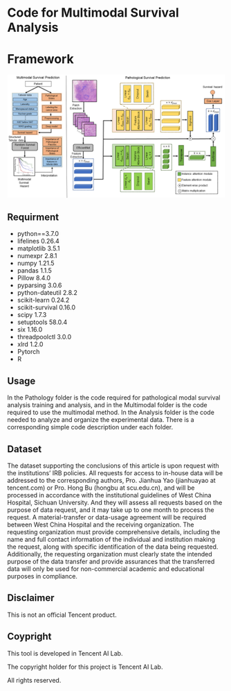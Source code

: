 # Code for Multimodal Survival Analysis

# Framework

<img src="figure/framework.png"/>

## Requirment

* python==3.7.0
* lifelines       0.26.4
* matplotlib      3.5.1
* numexpr         2.8.1
* numpy           1.21.5
* pandas          1.1.5
* Pillow          8.4.0
* pyparsing       3.0.6
* python-dateutil 2.8.2
* scikit-learn    0.24.2
* scikit-survival 0.16.0
* scipy           1.7.3
* setuptools      58.0.4
* six             1.16.0
* threadpoolctl   3.0.0
* xlrd            1.2.0
* Pytorch
* R

## Usage

In the Pathology folder is the code required for pathological modal survival analysis training and analysis, and in the Multimodal folder is the code required to use the multimodal method. In the Analysis folder is the code needed to analyze and organize the experimental data. There is a corresponding simple code description under each folder.

## Dataset

The dataset supporting the conclusions of this article is upon request with the institutions’ IRB policies. All requests for access to in-house data will be addressed to the corresponding authors, Pro. Jianhua Yao (jianhuayao at tencent.com) or Pro. Hong Bu (hongbu at scu.edu.cn), and will be processed in accordance with the institutional guidelines of West China Hospital, Sichuan University. And they will assess all requests based on the purpose of data request, and it may take up to one month to process the request. A material-transfer or data-usage agreement will be required between West China Hospital and the receiving organization. The requesting organization must provide comprehensive details, including the name and full contact information of the individual and institution making the request, along with specific identification of the data being requested. Additionally, the requesting organization must clearly state the intended purpose of the data transfer and provide assurances that the transferred data will only be used for non-commercial academic and educational purposes in compliance.

## Disclaimer

This is not an official Tencent product.

## Coypright

This tool is developed in Tencent AI Lab.

The copyright holder for this project is Tencent AI Lab.

All rights reserved.
